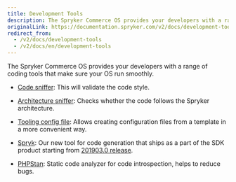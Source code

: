```yaml
---
title: Development Tools
description: The Spryker Commerce OS provides your developers with a range of coding tools that make sure your OS run smoothly
originalLink: https://documentation.spryker.com/v2/docs/development-tools
redirect_from:
  - /v2/docs/development-tools
  - /v2/docs/en/development-tools
---
```


The Spryker Commerce OS provides your developers with a range of coding tools that make sure your OS run smoothly.

- [Code sniffer](/docs/scos/dev/features/201903.0/sdk/development-tools/code-sniffer.html): This will validate the code style.

- [Architecture sniffer](/docs/scos/dev/features/201903.0/sdk/development-tools/architecture-sniffer.html): Checks whether the code follows the Spryker architecture.

- [Tooling config file](/docs/scos/dev/features/201903.0/sdk/development-tools/tooling-config-file.html): Allows creating configuration files from a template in a more convenient way.

- [Spryk](/docs/scos/dev/features/201903.0/sdk/spryk-code-generator.html): Our new tool for code generation that ships as a part of the SDK product starting from [201903.0 release](/docs/scos/dev/about-spryker/201903.0/releases/release-notes/release-notes-201903.0/release-notes-201903.0.html).

- [PHPStan](/docs/scos/dev/features/201903.0/sdk/development-tools/phpstan.html): Static code analyzer for code introspection, helps to reduce bugs.
